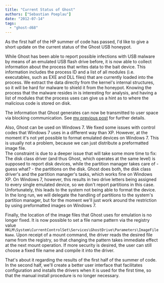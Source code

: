 ```yaml
---
title: "Current Status of Ghost"
authors: ["Sebastian Poeplau"]
date: "2012-07-14"
tags: 
  - "ghost-d68"
---
```


As the first half of the HP summer of code has passed, I'd like to give a short update on the current status of the Ghost USB honeypot.  
  
While Ghost has been able to report possible infections with USB malware by means of an emulated USB flash drive before, it is now able to collect information about the process that writes data to the bait device. This information includes the process ID and a list of all modules (i.e. executables, such as EXE and DLL files) that are currently loaded into the process. We extract the data directly from the kernel's internal structures, so it will be hard for malware to shield it from the honeypot. Knowing the process that the malware resides in is interesting for analysis, and having a list of modules that the process uses can give us a hint as to where the malicious code is stored on disk.  
  
The information that Ghost generates can now be transmitted to user space via blocking communication. See [my previous post](https://honeynet.org/node/888) for further details.  
  
Also, Ghost can be used on Windows 7. We fixed some issues with control codes that Windows 7 uses in a different way than XP. However, at the moment it's not yet possible to format emulated devices on Windows 7. This is usually not a problem, because we can just distribute a preformatted image file.  
The constraint is due to a deeper issue that will take some more time to fix: The disk class driver (and thus Ghost, which operates at the same level) is supposed to report disk devices, while the partition manager takes care of - guess what? - the partitions on the disk. Ghost does both, the disk class driver's and the partition manager's tasks, which works fine on Windows XP. On Windows 7, however, this results in two drive letters being assigned to every single emulated device, so we don't report partitions in this case. Unfortunately, this leads to the system not being able to format the device.  
In the long run, we will delegate the handling of partitions to the system's partition manager, but for the moment we'll just work around the restriction by using preformatted images on Windows 7. 
  
Finally, the location of the image files that Ghost uses for emulation is no longer fixed. It is now possible to set a file name pattern via the registry value `HKLM\System\CurrentControlSet\Services\GhostDrive\Parameters\ImageFileName`. Upon receipt of a mount command, the driver reads the desired file name from the registry, so that changing the pattern takes immediate effect at the next mount operation. If more security is desired, the user can still choose a fixed file name and compile it into the driver.  
  
That's about it regarding the results of the first half of the summer of code. In the second half, we'll create a better user interface that facilitates configuration and installs the drivers when it is used for the first time, so that the manual install procedure is no longer necessary.
